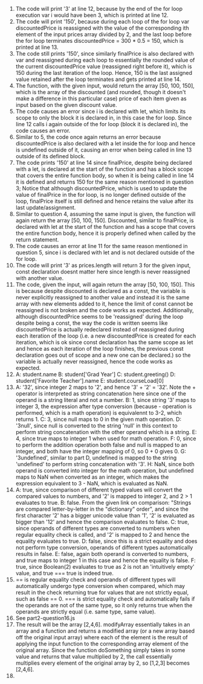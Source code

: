 1. The code will print '3' at line 12, because by the end of the for loop execution var i would have been 3, which is printed at line 12.
2. The code will print '150', because during each loop of the for loop var discountedPrice is reassigned with the value of the corresponding ith element of the input prices array divided by 2, and the last loop before the for loop terminates discountedPrice = 300 * 0.5 = 150, which is printed at line 13.
3. The code still prints '150', since similarly finalPrice is also declared with var and reassigned during each loop to essentially the rounded value of the current discountedPrice value (reassigned right before it), which is 150 during the last iteration of the loop. Hence, 150 is the last assigned value retained after the loop terminates and gets printed at line 14.
4. The function, with the given input, would return the array [50, 100, 150], which is the array of the discounted (and rounded, though it doesn't make a difference in this particular case) price of each item given as input based on the given discount value.
5. The code causes an error since i is declared with let, which limits its scope to only the block it is declared in, in this case the for loop. Since line 12 calls i again outside of the for loop (block it is declared in), the code causes an error.
6. Similar to 5, the code once again returns an error because discountedPrice is also declared with a let inside the for loop and hence is undefined outside of it, causing an error when being called in line 13 outside of its defined block.
7. The code prints '150' at line 14 since finalPrice, despite being declared with a let, is declared at the start of the function and has a block scope that covers the entire function body, so when it is being called in line 14 it is defined and returns 150 for the same reason mentioned in question 3; Notice that although discountedPrice, which is used to update the value of finalPrice in the for loop, is no longer defined outside of the loop, finalPrice itself is still defined and hence retains the value after its last update/assignment.
8. Similar to question 4, assuming the same input is given, the function will again return the array [50, 100, 150]. Discounted, similar to finalPrice, is declared with let at the start of the function and has a scope that covers the entire function body, hence it is properly defined when called by the return statement.
9. The code causes an error at line 11 for the same reason mentioned in question 5, since i is declared with let and is not declared outside of the for loop.
10. The code will print '3' as prices.length will return 3 for the given input, const declaration doesnt matter here since length is never reassigned with another value.
11. The code, given the input, will again return the array [50, 100, 150]. This is because despite discounted is declared as a const, the variable is never explicitly reassigned to another value and instead it is the same array with new elements added to it, hence the limit of const cannot be reassigned is not broken and the code works as expected. Additionally, although discountedPrice seems to be 'reassigned' during the loop despite being a const, the way the code is written seems like discountedPrice is actually redeclared instead of reassigned during each iteration of the loop (i.e. a new discountedPrice is created for each iteration, which is ok since const declaration has the same scope as let and hence as each iteration of the loop finishes, the previous const declaration goes out of scope and a new one can be declared.) so the variable is actually never reassigned, hence the code works as expected.
12. A: student.name
    B: student['Grad Year']
    C: student.greeting()
    D: student['Favorite Teacher'].name
    E: student.courseLoad[0]
13. 
    A: '32', since integer 2 maps to '2', and hence '3' + '2' = '32'. Note the + operator is interpreted as string concatenation here since one of the operand is a string literal and not a number.
    B: 1, since string '3' maps to integer 3, the expression after type conversion (because - operation is performed, which is a math operation) is equivalennt to 3-2, which returns 1.
    C: 3, since null maps to 0 in the given math operation.
    D: '3null', since null is converted to the string 'null' in this context to perform string concatenation with the other operand which is a string.
    E: 4, since true maps to integer 1 when used for math operation.
    F: 0, since to perform the addition operation both false and null is mapped to an integer, and both have the integer mapping of 0, so 0 + 0 gives 0.
    G: '3undefined', similar to part D, undefined is mapped to the string 'undefined' to perform string concatenation with '3'.
    H: NaN, since both operand is converted into integer for the math operation, but undefined maps to NaN when converted as an integer, which makes the expression equivalent to 3 - NaN, which is evaluated as NaN.
14.
    A: true, since comparison of different typed values will convert the compared values to numbers, and '2' is mapped to integer 2, and 2 > 1 evaluates to true.
    B: false. From the given link on comparison: "Strings are compared letter-by-letter in the "dictionary" order", and since the first character '2' has a bigger unicode value than '1', '2' is evaluated as bigger than '12' and hence the comparison evaluates to false.
    C: true, since operands of different types are converted to numbers when regular equality check is called, and '2' is mapped to 2 and hence the equality evaluates to true.
    D: false, since this is a strict equality and does not perform type conversion, operands of different types automatically results in false.
    E: false, again both operand is converted to numbers, and true maps to integer 1 in this case and hence the equality is false.
    F: true, since Boolean(2) evaluates to true as 2 is not an 'intuitively empty' value, and true === true is indeed true.
15. == is regular equality check and operands of different types will automatically undergo type conversion when compared, which may result in the check returning true for values that are not strictly equal, such as false == 0. === is strict equality check and automatically fails if the operands are not of the same type, so it only returns true when the operands are strictly equal (i.e. same type, same value).
16. See part2-question16.js
17. The result will be the array [2,4,6]. modifyArray essentially takes in an array and a function and returns a modified array (or a new array based off the original input array) where each of the element is the result of applying the input function to the corresponding array element of the original array. Since the function doSomething simply takes in some value and returns that value multiplied by 2, the call essentially multiplies every element of the original array by 2, so [1,2,3] becomes [2,4,6].
18. 